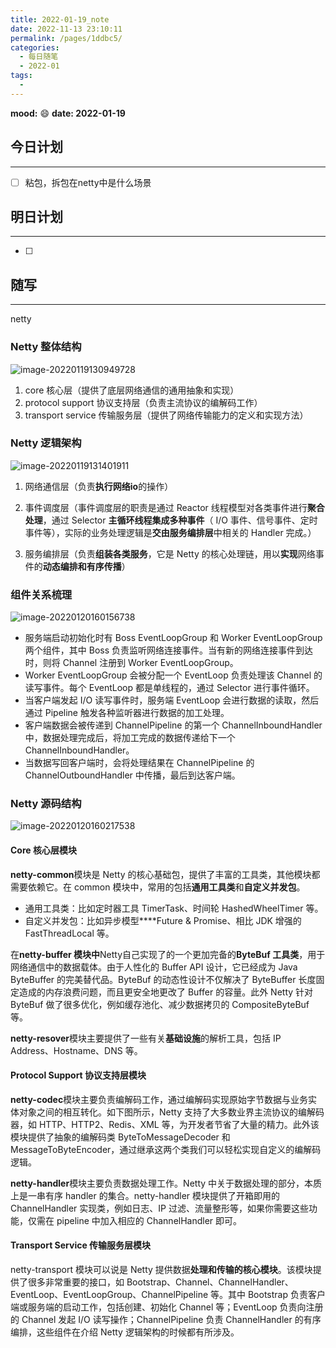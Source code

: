 ```yaml
---
title: 2022-01-19_note
date: 2022-11-13 23:10:11
permalink: /pages/1ddbc5/
categories:
  - 每日随笔
  - 2022-01
tags:
  - 
---
```

**mood:** :smile:  									**date: 2022-01-19**  
## 今日计划  
------
- [ ]  粘包，拆包在netty中是什么场景
## 明日计划  
------
- [ ]  
## 随写 
------

netty

### Netty 整体结构

![image-20220119130949728](https://img.ggball.top/picGo/image-20220119130949728.png)

1. core 核心层（提供了底层网络通信的通用抽象和实现）
2. protocol support 协议支持层（负责主流协议的编解码工作）
3. transport service 传输服务层（提供了网络传输能力的定义和实现方法）



### Netty 逻辑架构

![image-20220119131401911](https://img.ggball.top/picGo/image-20220119131401911.png)

1. 网络通信层（负责**执行网络io**的操作）
2. 事件调度层（事件调度层的职责是通过 Reactor 线程模型对各类事件进行**聚合处理**，通过 Selector **主循环线程集成多种事件**（ I/O 事件、信号事件、定时事件等），实际的业务处理逻辑是**交由服务编排层**中相关的 Handler 完成。）

3. 服务编排层（负责**组装各类服务**，它是 Netty 的核心处理链，用以**实现**网络事件的**动态编排和有序传播**）



### 组件关系梳理

![image-20220120160156738](https://img.ggball.top/picGo/image-20220120160156738.png)

- 服务端启动初始化时有 Boss EventLoopGroup 和 Worker EventLoopGroup 两个组件，其中 Boss 负责监听网络连接事件。当有新的网络连接事件到达时，则将 Channel 注册到 Worker EventLoopGroup。
- Worker EventLoopGroup 会被分配一个 EventLoop 负责处理该 Channel 的读写事件。每个 EventLoop 都是单线程的，通过 Selector 进行事件循环。
- 当客户端发起 I/O 读写事件时，服务端 EventLoop 会进行数据的读取，然后通过 Pipeline 触发各种监听器进行数据的加工处理。
- 客户端数据会被传递到 ChannelPipeline 的第一个 ChannelInboundHandler 中，数据处理完成后，将加工完成的数据传递给下一个 ChannelInboundHandler。
- 当数据写回客户端时，会将处理结果在 ChannelPipeline 的 ChannelOutboundHandler 中传播，最后到达客户端。

### Netty 源码结构

![image-20220120160217538](https://img.ggball.top/picGo/image-20220120160217538.png)

#### Core 核心层模块

**netty-common**模块是 Netty 的核心基础包，提供了丰富的工具类，其他模块都需要依赖它。在 common 模块中，常用的包括**通用工具类**和**自定义并发包**。

- 通用工具类：比如定时器工具 TimerTask、时间轮 HashedWheelTimer 等。
- 自定义并发包：比如异步模型****Future & Promise、相比 JDK 增强的 FastThreadLocal 等。

在**netty-buffer 模块中**Netty自己实现了的一个更加完备的**ByteBuf 工具类**，用于网络通信中的数据载体。由于人性化的 Buffer API 设计，它已经成为 Java ByteBuffer 的完美替代品。ByteBuf 的动态性设计不仅解决了 ByteBuffer 长度固定造成的内存浪费问题，而且更安全地更改了 Buffer 的容量。此外 Netty 针对 ByteBuf 做了很多优化，例如缓存池化、减少数据拷贝的 CompositeByteBuf 等。

**netty-resover**模块主要提供了一些有关**基础设施**的解析工具，包括 IP Address、Hostname、DNS 等。



#### Protocol Support 协议支持层模块

**netty-codec**模块主要负责编解码工作，通过编解码实现原始字节数据与业务实体对象之间的相互转化。如下图所示，Netty 支持了大多数业界主流协议的编解码器，如 HTTP、HTTP2、Redis、XML 等，为开发者节省了大量的精力。此外该模块提供了抽象的编解码类 ByteToMessageDecoder 和 MessageToByteEncoder，通过继承这两个类我们可以轻松实现自定义的编解码逻辑。

**netty-handler**模块主要负责数据处理工作。Netty 中关于数据处理的部分，本质上是一串有序 handler 的集合。netty-handler 模块提供了开箱即用的 ChannelHandler 实现类，例如日志、IP 过滤、流量整形等，如果你需要这些功能，仅需在 pipeline 中加入相应的 ChannelHandler 即可。



#### Transport Service 传输服务层模块

netty-transport 模块可以说是 Netty 提供数据**处理和传输的核心模块**。该模块提供了很多非常重要的接口，如 Bootstrap、Channel、ChannelHandler、EventLoop、EventLoopGroup、ChannelPipeline 等。其中 Bootstrap 负责客户端或服务端的启动工作，包括创建、初始化 Channel 等；EventLoop 负责向注册的 Channel 发起 I/O 读写操作；ChannelPipeline 负责 ChannelHandler 的有序编排，这些组件在介绍 Netty 逻辑架构的时候都有所涉及。